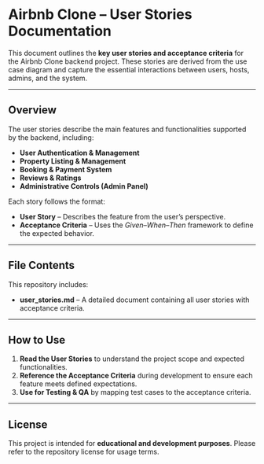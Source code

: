 # Airbnb Clone – User Stories Documentation

This document outlines the **key user stories and acceptance criteria** for the Airbnb Clone backend project. These stories are derived from the use case diagram and capture the essential interactions between users, hosts, admins, and the system.

---

## Overview

The user stories describe the main features and functionalities supported by the backend, including:
- **User Authentication & Management**
- **Property Listing & Management**
- **Booking & Payment System**
- **Reviews & Ratings**
- **Administrative Controls (Admin Panel)**

Each story follows the format:
- **User Story** – Describes the feature from the user’s perspective.
- **Acceptance Criteria** – Uses the *Given–When–Then* framework to define the expected behavior.

---

## File Contents

This repository includes:
- **user_stories.md** – A detailed document containing all user stories with acceptance criteria.

---

## How to Use

1. **Read the User Stories** to understand the project scope and expected functionalities.
2. **Reference the Acceptance Criteria** during development to ensure each feature meets defined expectations.
3. **Use for Testing & QA** by mapping test cases to the acceptance criteria.

---

## License

This project is intended for **educational and development purposes**. Please refer to the repository license for usage terms.
